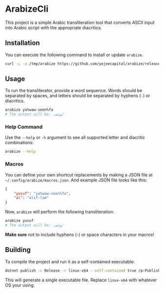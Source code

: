 # ArabizeCli

This project is a simple Arabic transliteration tool that converts ASCII input into Arabic script with the appropriate diacritics. 

## Installation

You can execute the following command to install or update `arabize`.

```bash
curl -L -o /tmp/arabize https://github.com/yojoecapital/arabize/releases/latest/download/arabize && chmod 755 /tmp/arabize && sudo mv /tmp/arabize /usr/local/bin/
```

## Usage

To run the transliterator, provide a word sequence. Words should be separated by spaces, and letters should be separated by hyphens (`-`) or diacritics.

```bash
arabize ya%waw-seen%fa
# The output will be: يُوسُف
```

### Help Command
Use the `--help` or `-h` argument to see all supported letter and diacritic combinations:

```bash
arabize --help
```

### Macros

You can define your own shortcut replacements by making a JSON file at `~/.config/arabize/macros.json`. And example JSON file looks like this:

```json
{
	"yusuf": "ya%waw-seen%fa",
	"al": "alif-lam"
}
```

Now, `arabize` will perform the following transliteration:

```bash
arabize yusuf
# The output will be: يُوسُف
```

**Make sure** not to include hyphens (-) or space characters in your macros!

## Building

To compile the project and run it as a self-contained executable:

```bash
dotnet publish -c Release -r linux-x64 --self-contained true /p:PublishSingleFile=true
```

This will generate a single executable file. Replace `linux-x64` with whatever OS your using.